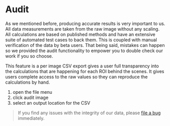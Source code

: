 # Audit

As we mentioned before, producing accurate results is very important to us. All data measurements are taken from the raw image without any scaling. All calculations are based on published methods and have an extensive suite of automated test cases to back them. This is coupled with manual verification of the data by beta users. That being said, mistakes can happen so we provided the audit functionality to empower you to double check our work if you so choose.

This feature is a per image CSV export gives a user full transparency into the calculations that are happening for each ROI behind the scenes. It gives users complete access to the raw values so they can reproduce the calculations by hand.

1. open the file menu
1. click audit image
1. select an output location for the CSV

> If you find any issues with the integrity of our data, please [file a bug](https://github.com/blackberryfloat/western-blot-utility-docs/issues) immediately.
